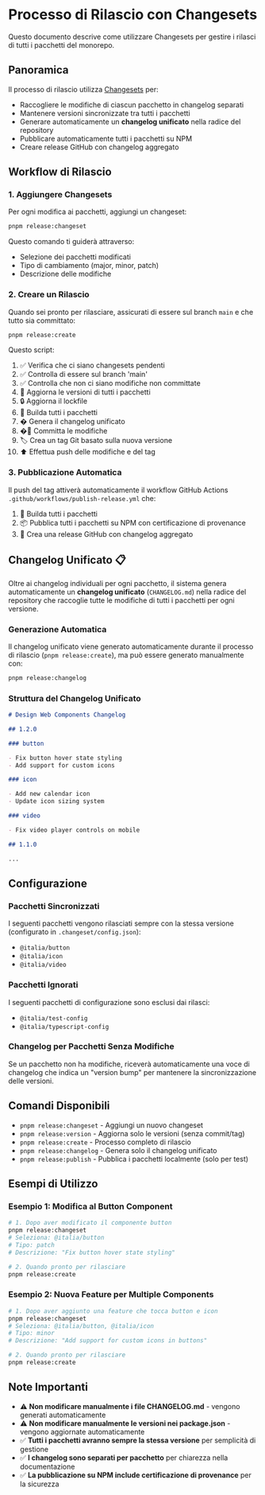 # Processo di Rilascio con Changesets

Questo documento descrive come utilizzare Changesets per gestire i rilasci di tutti i pacchetti del monorepo.

## Panoramica

Il processo di rilascio utilizza [Changesets](https://github.com/changesets/changesets) per:

- Raccogliere le modifiche di ciascun pacchetto in changelog separati
- Mantenere versioni sincronizzate tra tutti i pacchetti
- Generare automaticamente un **changelog unificato** nella radice del repository
- Pubblicare automaticamente tutti i pacchetti su NPM
- Creare release GitHub con changelog aggregato

## Workflow di Rilascio

### 1. Aggiungere Changesets

Per ogni modifica ai pacchetti, aggiungi un changeset:

```bash
pnpm release:changeset
```

Questo comando ti guiderà attraverso:

- Selezione dei pacchetti modificati
- Tipo di cambiamento (major, minor, patch)
- Descrizione delle modifiche

### 2. Creare un Rilascio

Quando sei pronto per rilasciare, assicurati di essere sul branch `main` e che tutto sia committato:

```bash
pnpm release:create
```

Questo script:

1. ✅ Verifica che ci siano changesets pendenti
2. ✅ Controlla di essere sul branch 'main'
3. ✅ Controlla che non ci siano modifiche non committate
4. 📝 Aggiorna le versioni di tutti i pacchetti
5. 🔒 Aggiorna il lockfile
6. 🔨 Builda tutti i pacchetti
7. � Genera il changelog unificato
8. �💾 Committa le modifiche
9. 🏷️ Crea un tag Git basato sulla nuova versione
10. ⬆️ Effettua push delle modifiche e del tag

### 3. Pubblicazione Automatica

Il push del tag attiverà automaticamente il workflow GitHub Actions `.github/workflows/publish-release.yml` che:

1. 🔨 Builda tutti i pacchetti
2. 📦 Pubblica tutti i pacchetti su NPM con certificazione di provenance
3. 📄 Crea una release GitHub con changelog aggregato

## Changelog Unificato 📋

Oltre ai changelog individuali per ogni pacchetto, il sistema genera automaticamente un **changelog unificato** (`CHANGELOG.md`) nella radice del repository che raccoglie tutte le modifiche di tutti i pacchetti per ogni versione.

### Generazione Automatica

Il changelog unificato viene generato automaticamente durante il processo di rilascio (`pnpm release:create`), ma può essere generato manualmente con:

```bash
pnpm release:changelog
```

### Struttura del Changelog Unificato

```markdown
# Design Web Components Changelog

## 1.2.0

### button

- Fix button hover state styling
- Add support for custom icons

### icon

- Add new calendar icon
- Update icon sizing system

### video

- Fix video player controls on mobile

## 1.1.0

...
```

## Configurazione

### Pacchetti Sincronizzati

I seguenti pacchetti vengono rilasciati sempre con la stessa versione (configurato in `.changeset/config.json`):

- `@italia/button`
- `@italia/icon`
- `@italia/video`

### Pacchetti Ignorati

I seguenti pacchetti di configurazione sono esclusi dai rilasci:

- `@italia/test-config`
- `@italia/typescript-config`

### Changelog per Pacchetti Senza Modifiche

Se un pacchetto non ha modifiche, riceverà automaticamente una voce di changelog che indica un "version bump" per mantenere la sincronizzazione delle versioni.

## Comandi Disponibili

- `pnpm release:changeset` - Aggiungi un nuovo changeset
- `pnpm release:version` - Aggiorna solo le versioni (senza commit/tag)
- `pnpm release:create` - Processo completo di rilascio
- `pnpm release:changelog` - Genera solo il changelog unificato
- `pnpm release:publish` - Pubblica i pacchetti localmente (solo per test)

## Esempi di Utilizzo

### Esempio 1: Modifica al Button Component

```bash
# 1. Dopo aver modificato il componente button
pnpm release:changeset
# Seleziona: @italia/button
# Tipo: patch
# Descrizione: "Fix button hover state styling"

# 2. Quando pronto per rilasciare
pnpm release:create
```

### Esempio 2: Nuova Feature per Multiple Components

```bash
# 1. Dopo aver aggiunto una feature che tocca button e icon
pnpm release:changeset
# Seleziona: @italia/button, @italia/icon
# Tipo: minor
# Descrizione: "Add support for custom icons in buttons"

# 2. Quando pronto per rilasciare
pnpm release:create
```

## Note Importanti

- ⚠️ **Non modificare manualmente i file CHANGELOG.md** - vengono generati automaticamente
- ⚠️ **Non modificare manualmente le versioni nei package.json** - vengono aggiornate automaticamente
- ✅ **Tutti i pacchetti avranno sempre la stessa versione** per semplicità di gestione
- ✅ **I changelog sono separati per pacchetto** per chiarezza nella documentazione
- ✅ **La pubblicazione su NPM include certificazione di provenance** per la sicurezza
